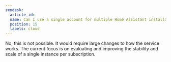 ```yaml
---
zendesk:
  article_id: 
  name: Can I use a single account for multiple Home Assistant installations?
  position: 15
  labels: cloud
---
```


No, this is not possible. It would require large changes to how the service works. The current focus is on evaluating and improving the stability and scale of a single instance per subscription.
